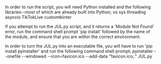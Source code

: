 In order to run the script, you will need Python installed and the following libraries--most of which are already built into Python;
os
sys
threading
asyncio
TikTokLive
customtkinter

If you attempt to run the JUL.py script, and it returns a 'Module Not Found' error, run the command shell prompt 'pip install' followed by the name of the module, and ensure that you are within the correct environment.

In order to turn the JUL.py into an executable file, you will have to run 'pip install pyinstaller' and run the following command shell prompt;
pyinstaller --onefile --windowed --icon=favicon.ico --add-data "favicon.ico;." JUL.py
